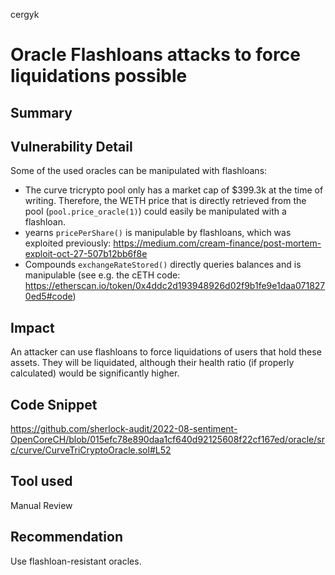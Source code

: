 cergyk
# Oracle Flashloans attacks to force liquidations possible

## Summary

## Vulnerability Detail
Some of the used oracles can be manipulated with flashloans:

- The curve tricrypto pool only has a market cap of $399.3k at the time of writing. Therefore, the WETH price that is directly retrieved from the pool (`pool.price_oracle(1)`) could easily be manipulated with a flashloan.
- yearns `pricePerShare()` is manipulable by flashloans, which was exploited previously: https://medium.com/cream-finance/post-mortem-exploit-oct-27-507b12bb6f8e
- Compounds `exchangeRateStored()` directly queries balances and is manipulable (see e.g. the cETH code: https://etherscan.io/token/0x4ddc2d193948926d02f9b1fe9e1daa0718270ed5#code)

## Impact
An attacker can use flashloans to force liquidations of users that hold these assets. They will be liquidated, although their health ratio (if properly calculated) would be significantly higher.

## Code Snippet
https://github.com/sherlock-audit/2022-08-sentiment-OpenCoreCH/blob/015efc78e890daa1cf640d92125608f22cf167ed/oracle/src/curve/CurveTriCryptoOracle.sol#L52

## Tool used

Manual Review

## Recommendation
Use flashloan-resistant oracles.